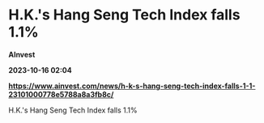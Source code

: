 # H.K.'s Hang Seng Tech Index falls 1.1%
**AInvest**

**2023-10-16 02:04**

**https://www.ainvest.com/news/h-k-s-hang-seng-tech-index-falls-1-1-23101000778e5788a8a3fb8c/**

H.K.'s Hang Seng Tech Index falls 1.1%